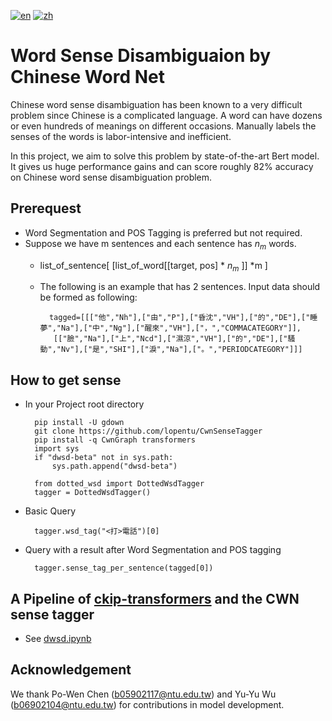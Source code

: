 [![en](https://img.shields.io/badge/lang-en-red.svg)](https://github.com/lopentu/CwnSenseTagger/blob/master/README.md)
[![zh](https://img.shields.io/badge/lang-zh-green.svg)](https://github.com/lopentu/CwnSenseTagger/blob/master/README.zh.md)

# Word Sense Disambiguaion by Chinese Word Net

Chinese word sense disambiguation has been known to a very difficult problem since Chinese is a complicated language. A word can have dozens or even hundreds of meanings on different occasions. Manually labels the senses of the words is labor-intensive and inefficient.

In this project, we aim to solve this problem by state-of-the-art Bert model.  It gives us huge performance gains and can score roughly 82% accuracy on Chinese word sense disambiguation problem.

## Prerequest
* Word Segmentation and POS Tagging is preferred but not required.
* Suppose we have m sentences and each sentence has $n_m$ words.
    * list_of_sentence[ [list_of_word[[target, pos] * $n_m$ ]] *m ]
    * The following is an example that has 2 sentences. Input data should be formed as following:

            tagged=[[["他","Nh"],["由","P"],["昏沈","VH"],["的","DE"],["睡夢","Na"],["中","Ng"],["醒來","VH"],["，","COMMACATEGORY"]],
             [["臉","Na"],["上","Ncd"],["濕涼","VH"],["的","DE"],["騷動","Nv"],["是","SHI"],["淚","Na"],["。","PERIODCATEGORY"]]]
             

## How to get sense
* In your Project root directory

        pip install -U gdown
        git clone https://github.com/lopentu/CwnSenseTagger
        pip install -q CwnGraph transformers
        import sys
        if "dwsd-beta" not in sys.path:
            sys.path.append("dwsd-beta")
        
        from dotted_wsd import DottedWsdTagger
        tagger = DottedWsdTagger()

* Basic Query

        tagger.wsd_tag("<打>電話")[0]

* Query with a result after Word Segmentation and POS tagging

        tagger.sense_tag_per_sentence(tagged[0])

## A Pipeline of [ckip-transformers](https://github.com/ckiplab/ckip-transformers) and the CWN sense tagger
* See [dwsd.ipynb](https://github.com/lopentu/CwnSenseTagger/blob/master/dwsd.ipynb)


## Acknowledgement
We thank Po-Wen Chen (b05902117@ntu.edu.tw) and Yu-Yu Wu (b06902104@ntu.edu.tw) for contributions in model development.
